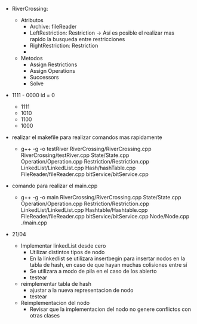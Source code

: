 <!-- - Ver si es posible independizarse del todo de la representacion en binario

    - Ver si el move es posible realizarlo usando solo numeros decimales, por ejemplo ver si restar dos decimales corresponde al equivalente de restar dos numeros en binario -->

- RiverCrossing:
    - Atributos
        - Archive: fileReader
        - LeftRestriction: Restriction -> Así es posible el realizar mas rapido la busqueda entre restricciones
        - RightRestriction: Restriction
        -  
    - Metodos
        - Assign Restrictions
        - Assign Operations
        - Successors
        - Solve

- 1111 - 0000 id = 0
    - 1111 
    - 1010
    - 1100
    - 1000


- realizar el makefile para realizar comandos mas rapidamente
   -  g++ -g -o testRiver RiverCrossing/RiverCrossing.cpp RiverCrossing/testRiver.cpp State/State.cpp Operation/Operation.cpp Restriction/Restriction.cpp LinkedList/LinkedList.cpp Hash/hashTable.cpp FileReader/fileReader.cpp bitService/bitService.cpp

- comando para realizar el main.cpp

    - g++ -g -o main RiverCrossing/RiverCrossing.cpp State/State.cpp Operation/Operation.cpp Restriction/Restriction.cpp LinkedList/LinkedList.cpp Hashtable/Hashtable.cpp FileReader/fileReader.cpp bitService/bitService.cpp Node/Node.cpp ./main.cpp

- 21/04
    - Implementar linkedList desde cero
        - Utilizar distintos tipos de nodo
        - En la linkedlist se utilizara insertbegin para insertar nodos en la tabla de hash, en caso de que hayan muchas colisiones entre sí
        - Se utilizara a modo de pila en el caso de los abierto
        - testear
    - reimplementar tabla de hash
        - ajustar a la nueva representacion de nodo
        - testear
    - Reimplementacion del nodo
        - Revisar que la implementacion del nodo no genere conflictos con otras clases






